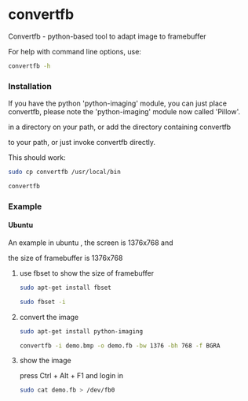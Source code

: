 convertfb
==========

Convertfb - python-based tool to adapt image to framebuffer


For help with command line options, use:
```bash
convertfb -h
```

### Installation

If you have the python 'python-imaging' module, you can just place convertfb, please note the 'python-imaging' module now called 'Pillow'.

in a directory on your path, or add the directory containing convertfb

to your path, or just invoke convertfb directly.

This should work:
```bash
sudo cp convertfb /usr/local/bin

convertfb
```
### Example

#### Ubuntu

An example in ubuntu , the screen is 1376x768 and

the size of framebuffer is 1376x768

1. use fbset to show the size of framebuffer
    ```bash
    sudo apt-get install fbset

    sudo fbset -i
    ```
2. convert the image
    ```bash
    sudo apt-get install python-imaging

    convertfb -i demo.bmp -o demo.fb -bw 1376 -bh 768 -f BGRA
    ```
3. show the image

    press Ctrl + Alt + F1 and login in

    ```bash
    sudo cat demo.fb > /dev/fb0
    ```
